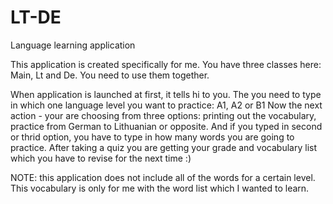 # LT-DE
Language learning application

This application is created specifically for me. You have three classes here: Main, Lt and De. You need to use them together. 

When application is launched at first, it tells hi to you.
The you need to type in which one language level you want to practice: A1, A2 or B1
Now the next action - your are choosing from three options: printing out the vocabulary, practice from German to Lithuanian or opposite.
And if you typed in second or thrid option, you have to type in how many words you are going to practice.
After taking a quiz you are getting your grade and vocabulary list which you have to revise for the next time :)

NOTE: this application does not include all of the words for a certain level. This vocabulary is only for me with the word list which I wanted to learn.

